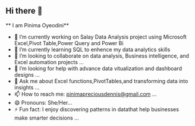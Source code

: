 ## Hi there 👋

** I am Pinima Oyeodini**


- 🔭 I’m currently working on Salay Data Analysis project using Microsoft Excel,Pivot Table,Power Query and Power Bi
- 🌱 I’m currently learning SQL to enhence my data analytics skills
- 👯 I’m looking to collaborate on data analysis, Business intelligence, and Excel automation projects ...
- 🤔 I’m looking for help with advance data vitualization and dashboard designs  ...
- 💬 Ask me about Excel functions,PivotTables,and transforming data into insights ...
- 📫 How to reach me: pinimapreciousdennis@gmail.com ...
- 😄 Pronouns: She/Her...
- ⚡ Fun fact: I enjoy discovering patterns in datathat help businesses make smarter decisions ...
